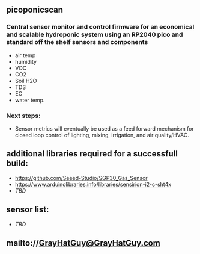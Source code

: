 ## picoponicscan 
### Central sensor monitor and control firmware for an economical and scalable hydroponic system using an RP2040 pico and standard off the shelf sensors and components
 *  air temp
 *  humidity
 *  VOC
 *  CO2
 *  Soil H2O
 *  TDS
 *  EC
 *  water temp.

### Next steps:
 *  Sensor metrics will eventually be used as a feed forward mechanism for closed loop control of lighting, mixing, irrigation, and air quality/HVAC.  
## additional libraries required for a successfull build:
 *  https://github.com/Seeed-Studio/SGP30_Gas_Sensor
 *  https://www.arduinolibraries.info/libraries/sensirion-i2-c-sht4x
 *  _TBD_
## sensor list:
 *  _TBD_
## mailto://GrayHatGuy@GrayHatGuy.com
